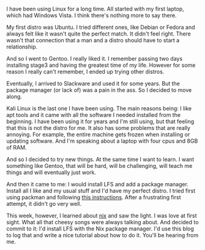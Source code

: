 I have been using Linux for a long time. All started with my first laptop, which had Windows Vista. I think there's nothing more to say there.

My first distro was Ubuntu. I tried different ones, like Debian or Fedora and always felt like it wasn't quite the perfect match. It didn't feel right. There wasn't that connection that a man and a distro should have to start a relationship.

And so I went to Gentoo. I really liked it. I remember passing two days installing stage3 and having the greatest time of my life. However for some reason I really can't remember, I ended up trying other distros.

Eventually, I arrived to Slackware and used it for some years. But the package manager (or lack of) was a pain in the ass. So I decided to move along.

Kali Linux is the last one I have been using. The main reasons being: I like apt tools and it came with all the software I needed installed from the beginning. I have been using it for years and I'm still using, but that feeling that this is not the distro for me. It also has some problems that are really annoying. For example, the entire machine gets frozen when installing or updating software. And I'm speaking about a laptop with four cpus and 8GB of RAM.

And so I decided to try new things. At the same time I want to learn. I want something like Gentoo, that will be hard, will be challenging, will teach me things and will eventually just work.

And then it came to me: I would install LFS and add a package manager. Install all I like and my usual stuff and I'd have my perfect distro. I tried first using packman and following [this instructions](http://lists.linuxfromscratch.org/pipermail/hints/2013-March/003304.html). After a frustrating first attempt, it didn't go very well.

This week, however, I learned about [nix](https://nixos.org/nix/) and saw the light. I was love at first sight. What all that cheesy songs were always talking about. And decided to commit to it: I'd install LFS with the Nix package manager. I'd use this blog to log that and write a nice tutorial about how to do it. You'll be hearing from me.
